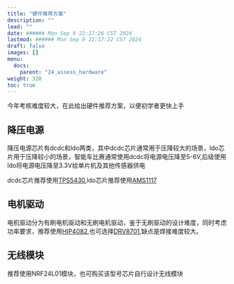 ```yaml
---
title: "硬件推荐方案"
description: ""
lead: ""
date: ###### Mon Sep 9 22:17:26 CST 2024
lastmod: ###### Mon Sep 9 22:17:22 CST 2024
draft: false
images: []
menu:
  docs:
    parent: "24_assess_hardware"
weight: 320
toc: true
---
```


今年考核难度较大，在此给出硬件推荐方案，以便初学者更快上手

## 降压电源

降压电源芯片有dcdc和ldo两类，其中dcdc芯片通常用于压降较大的场景，ldo芯片用于压降较小的场景，智能车比赛通常使用dcdc将电源电压降至5-6V,后级使用ldo将电源电压降至3.3V给单片机及其他传感器供电

dcdc芯片推荐使用[TPS5430](https://www.ti.com.cn/product/cn/TPS5430/part-details/TPS5430DDA),ldo芯片推荐使用[AMS1117](https://item.szlcsc.com/323882.html)

## 电机驱动

电机驱动分为有刷电机驱动和无刷电机驱动，鉴于无刷驱动的设计难度，同时考虑功率要求，推荐使用[HIP4082](https://item.szlcsc.com/51132.html),也可选择[DRV8701](https://www.ti.com.cn/product/cn/DRV8701),缺点是焊接难度较大。

## 无线模块

推荐使用NRF24L01模块，也可购买该型号芯片自行设计无线模块
